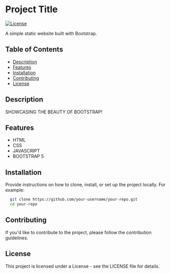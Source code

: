 # Project Title

[![License](https://img.shields.io/badge/license-MIT-blue.svg)](LICENSE)

A simple static website built with Bootstrap.

## Table of Contents

- [Description](#description)
- [Features](#features)
- [Installation](#installation)
- [Contributing](#contributing)
- [License](#license)

## Description

SHOWCASING THE BEAUTY OF BOOTSTRAP!

## Features

- HTML
- CSS
- JAVASCRIPT
- BOOTSTRAP 5

## Installation

Provide instructions on how to clone, install, or set up the project locally. For example:

```bash
  git clone https://github.com/your-username/your-repo.git
  cd your-repo
```

## Contributing
If you'd like to contribute to the project, please follow the contribution guidelines.

## License
This project is licensed under a License - see the LICENSE file for details.

